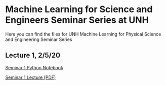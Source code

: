 # Machine Learning for Science and Engineers Seminar Series at UNH
Here you can find the files for UNH Machine Learning for Physical Science and Engineering Seminar Series

## Lecture 1, 2/5/20
[Seminar 1 Python Notebook](https://github.com/chapmanlab/ML/raw/master/ML_seminar_1_LinearRegression.ipynb)

[Seminar 1 Lecture (PDF)](https://github.com/chapmanlab/ML/raw/gh-pages/ML_seminar_1.pdf)
